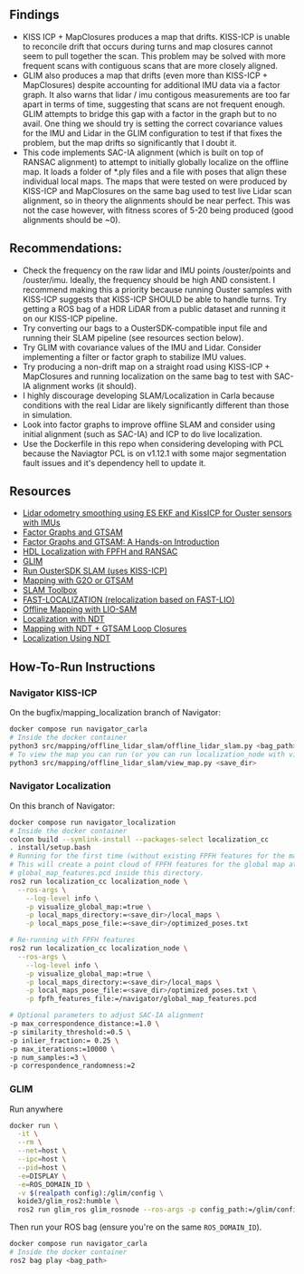## Findings
- KISS ICP + MapClosures produces a map that drifts. KISS-ICP is unable to reconcile drift that occurs during turns and map closures cannot seem to pull together the scan. This problem may be solved with more frequent scans with contiguous scans that are more closely aligned.
- GLIM also produces a map that drifts (even more than KISS-ICP + MapClosures) despite accounting for additional IMU data via a factor graph. It also warns that lidar / imu contigous measurements are too far apart in terms of time, suggesting that scans are not frequent enough. GLIM attempts to bridge this gap with a factor in the graph but to no avail. One thing we should try is setting the correct covariance values for the IMU and Lidar in the GLIM configuration to test if that fixes the problem, but the map drifts so significantly that I doubt it.
- This code implements SAC-IA alignment (which is built on top of RANSAC alignment) to attempt to initially globally localize on the offline map. It loads a folder of *.ply files and a file with poses that align these individual local maps. The maps that were tested on were produced by KISS-ICP and MapClosures on the same bag used to test live Lidar scan alignment, so in theory the alignments should be near perfect. This was not the case however, with fitness scores of 5-20 being produced (good alignments should be ~0).

## Recommendations:
- Check the frequency on the raw lidar and IMU points /ouster/points and /ouster/imu. Ideally, the frequency should be high AND consistent. I recommend making this a priority because running Ouster samples with KISS-ICP suggests that KISS-ICP SHOULD be able to handle turns. Try getting a ROS bag of a HDR LiDAR from a public dataset and running it on our KISS-ICP pipeline.
- Try converting our bags to a OusterSDK-compatible input file and running their SLAM pipeline (see resources section below).
- Try GLIM with covariance values of the IMU and Lidar. Consider implementing a filter or factor graph to stabilize IMU values.
- Try producing a non-drift map on a straight road using KISS-ICP + MapClosures and running localization on the same bag to test with SAC-IA alignment works (it should).
- I highly discourage developing SLAM/Localization in Carla because conditions with the real Lidar are likely significantly different than those in simulation.
- Look into factor graphs to improve offline SLAM and consider using initial alignment (such as SAC-IA) and ICP to do live localization.
- Use the Dockerfile in this repo when considering developing with PCL because the Naviagtor PCL is on v1.12.1 with some major segmentation fault issues and it's dependency hell to update it.

## Resources
- [Lidar odometry smoothing using ES EKF and KissICP for Ouster sensors with IMUs](https://capsulesbot.com/blog/2024/02/05/esekf-smoothing-ouster-lidar-with-imu-using-kiss.html)
- [Factor Graphs and GTSAM](https://gtsam.org/tutorials/intro.html)
- [Factor Graphs and GTSAM: A Hands-on Introduction](https://repository.gatech.edu/server/api/core/bitstreams/b3606eb4-ce55-4c16-8495-767bd46f0351/content)
- [HDL Localization with FPFH and RANSAC](https://github.com/koide3/hdl_global_localization)
- [GLIM](https://koide3.github.io/glim/)
- [Run OusterSDK SLAM (uses KISS-ICP)](https://static.ouster.dev/sdk-docs/cli/mapping-sessions.html)
- [Mapping with G2O or GTSAM](https://github.com/wavelab/offline_mapper/tree/master)
- [SLAM Toolbox](https://github.com/SteveMacenski/slam_toolbox?tab=readme-ov-file)
- [FAST-LOCALIZATION (relocalization based on FAST-LIO)](https://github.com/YWL0720/FAST-LOCALIZATION)
- [Offline Mapping with LIO-SAM](https://github.com/FAIRSpace-AdMaLL/liosam_mapper)
- [Localization with NDT](https://github.com/rsasaki0109/lidar_localization_ros2)
- [Mapping with NDT + GTSAM Loop Closures](https://github.com/jyakaranda/ndt_map)
- [Localization Using NDT](https://github.com/AbangLZU/ndt_localizer)

## How-To-Run Instructions

### Navigator KISS-ICP
On the bugfix/mapping_localization branch of Navigator:
```bash
docker compose run navigator_carla
# Inside the docker container
python3 src/mapping/offline_lidar_slam/offline_lidar_slam.py <bag_path> <topic_name> <save_dir>
# To view the map you can run (or you can run localization_node with visualize_global_map:=true later)
python3 src/mapping/offline_lidar_slam/view_map.py <save_dir>
```

### Navigator Localization
On this branch of Navigator:
```bash
docker compose run navigator_localization
# Inside the docker container
colcon build --symlink-install --packages-select localization_cc
. install/setup.bash
# Running for the first time (without existing FPFH features for the map)
# This will create a point cloud of FPFH features for the global map at
# global_map_features.pcd inside this directory.
ros2 run localization_cc localization_node \
  --ros-args \
    --log-level info \
    -p visualize_global_map:=true \
    -p local_maps_directory:=<save_dir>/local_maps \
    -p local_maps_pose_file:=<save_dir>/optimized_poses.txt

# Re-running with FPFH features
ros2 run localization_cc localization_node \
  --ros-args \
    --log-level info \
    -p visualize_global_map:=true \
    -p local_maps_directory:=<save_dir>/local_maps \
    -p local_maps_pose_file:=<save_dir>/optimized_poses.txt \
    -p fpfh_features_file:=/navigator/global_map_features.pcd

# Optional parameters to adjust SAC-IA alignment
-p max_correspondence_distance:=1.0 \
-p similarity_threshold:=0.5 \
-p inlier_fraction:= 0.25 \
-p max_iterations:=10000 \
-p num_samples:=3 \
-p correspondence_randomness:=2
```

### GLIM
Run anywhere
```bash
docker run \
  -it \
  --rm \
  --net=host \
  --ipc=host \
  --pid=host \
  -e=DISPLAY \
  -e=ROS_DOMAIN_ID \
  -v $(realpath config):/glim/config \
  koide3/glim_ros2:humble \
  ros2 run glim_ros glim_rosnode --ros-args -p config_path:=/glim/config
```

Then run your ROS bag (ensure you're on the same `ROS_DOMAIN_ID`).
```bash
docker compose run navigator_carla
# Inside the docker container
ros2 bag play <bag_path>
```